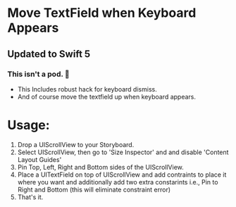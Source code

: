 
# Move TextField when Keyboard Appears
## Updated to Swift 5
### This isn't a pod. 🤣

- This Includes robust hack for keyboard dismiss.
- And of course move the textfield up when keyboard appears. 

# Usage:
1) Drop a UIScrollView to your Storyboard.
2) Select UIScrollView, then go to 'Size Inspector' and and disable 'Content Layout Guides'
2) Pin Top, Left, Right and Bottom sides of the UIScrollView.
3) Place a UITextField on top of UIScrollView and add contraints to place it where you want and additionally add two extra constarints i.e., Pin to Right and Bottom (this will eliminate constraint error)
4) That's it. 
